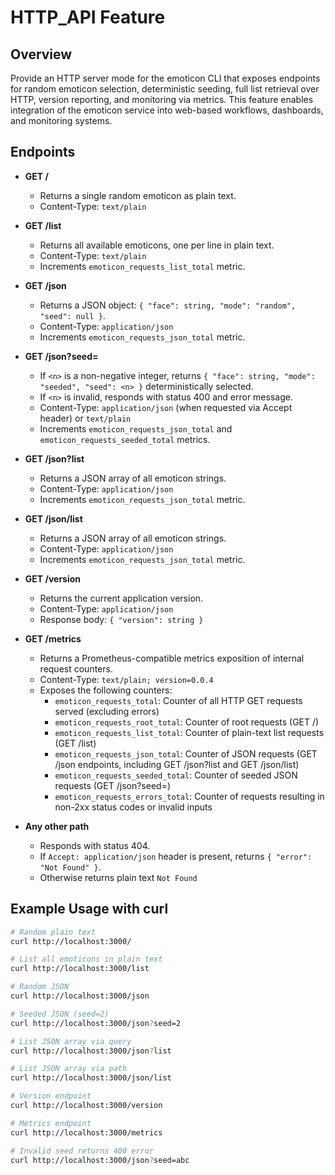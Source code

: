 # HTTP_API Feature

## Overview
Provide an HTTP server mode for the emoticon CLI that exposes endpoints for random emoticon selection, deterministic seeding, full list retrieval over HTTP, version reporting, and monitoring via metrics. This feature enables integration of the emoticon service into web-based workflows, dashboards, and monitoring systems.

## Endpoints

- **GET /**
  - Returns a single random emoticon as plain text.
  - Content-Type: `text/plain`

- **GET /list**
  - Returns all available emoticons, one per line in plain text.
  - Content-Type: `text/plain`
  - Increments `emoticon_requests_list_total` metric.

- **GET /json**
  - Returns a JSON object: `{ "face": string, "mode": "random", "seed": null }`.
  - Content-Type: `application/json`
  - Increments `emoticon_requests_json_total` metric.

- **GET /json?seed=<n>**
  - If `<n>` is a non-negative integer, returns `{ "face": string, "mode": "seeded", "seed": <n> }` deterministically selected.
  - If `<n>` is invalid, responds with status 400 and error message.
  - Content-Type: `application/json` (when requested via Accept header) or `text/plain`
  - Increments `emoticon_requests_json_total` and `emoticon_requests_seeded_total` metrics.

- **GET /json?list**
  - Returns a JSON array of all emoticon strings.
  - Content-Type: `application/json`
  - Increments `emoticon_requests_json_total` metric.

- **GET /json/list**
  - Returns a JSON array of all emoticon strings.
  - Content-Type: `application/json`
  - Increments `emoticon_requests_json_total` metric.

- **GET /version**
  - Returns the current application version.
  - Content-Type: `application/json`
  - Response body: `{ "version": string }`

- **GET /metrics**
  - Returns a Prometheus-compatible metrics exposition of internal request counters.
  - Content-Type: `text/plain; version=0.0.4`
  - Exposes the following counters:
    - `emoticon_requests_total`: Counter of all HTTP GET requests served (excluding errors)
    - `emoticon_requests_root_total`: Counter of root requests (GET /)
    - `emoticon_requests_list_total`: Counter of plain-text list requests (GET /list)
    - `emoticon_requests_json_total`: Counter of JSON requests (GET /json endpoints, including GET /json?list and GET /json/list)
    - `emoticon_requests_seeded_total`: Counter of seeded JSON requests (GET /json?seed=<n>)
    - `emoticon_requests_errors_total`: Counter of requests resulting in non-2xx status codes or invalid inputs

- **Any other path**
  - Responds with status 404.
  - If `Accept: application/json` header is present, returns `{ "error": "Not Found" }`.
  - Otherwise returns plain text `Not Found`

## Example Usage with curl

```bash
# Random plain text
curl http://localhost:3000/

# List all emoticons in plain text
curl http://localhost:3000/list

# Random JSON
curl http://localhost:3000/json

# Seeded JSON (seed=2)
curl http://localhost:3000/json?seed=2

# List JSON array via query
curl http://localhost:3000/json?list

# List JSON array via path
curl http://localhost:3000/json/list

# Version endpoint
curl http://localhost:3000/version

# Metrics endpoint
curl http://localhost:3000/metrics

# Invalid seed returns 400 error
curl http://localhost:3000/json?seed=abc
```